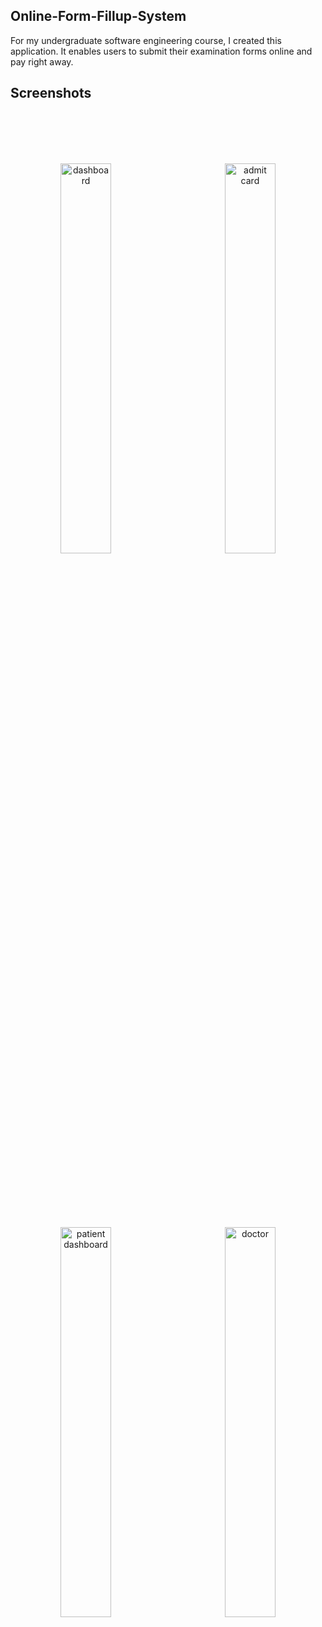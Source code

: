 ## Online-Form-Fillup-System
For my undergraduate software engineering course, I created this application. It enables users to submit their examination forms online and pay right away. 


## Screenshots

<br>
<br>
<br>
<br>

<p align="center" style="margin-bottom: 60px">
  <img src="https://i.ibb.co/TK18NTS/Whats-App-Image-2023-12-07-at-10-37-33-PM.jpg" alt="dashboard" style="width: 40%; margin-right: 2%;">&nbsp;&nbsp;&nbsp;&nbsp;&nbsp;&nbsp;&nbsp;&nbsp;&nbsp;&nbsp;&nbsp;&nbsp;
  <img src="https://i.ibb.co/CbK4VtG/Whats-App-Image-2023-12-07-at-10-37-30-PM.jpg" alt="admit card" style="width: 40%;">
</p>


<br>
<br>
<br>
<br>

<p align="center" style="margin-bottom: 60px">
  <img src="https://i.ibb.co/93GPRCm/Whats-App-Image-2023-12-07-at-8-52-34-PM-1.jpg" alt="patient dashboard" style="width: 40%; margin-right: 2%;">&nbsp;&nbsp;&nbsp;&nbsp;&nbsp;&nbsp;&nbsp;&nbsp;&nbsp;&nbsp;&nbsp;&nbsp;
  <img src="https://i.ibb.co/7YPSbvk/Whats-App-Image-2023-12-07-at-8-52-35-PM.jpg" alt="doctor" style="width: 40%;">
</p>
